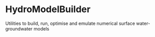 # HydroModelBuilder
Utilities to build, run, optimise and emulate numerical surface water-groundwater models
